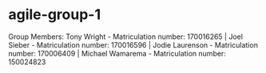 # agile-group-1

Group Members:
Tony Wright - Matriculation number: 170016265
| Joel Sieber - Matriculation number: 170016596
| Jodie Laurenson - Matriculation number: 170006409
| Michael Wamarema - Matriculation number: 150024823
